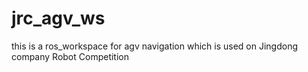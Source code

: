 # jrc_agv_ws
this is a ros_workspace for agv navigation which is used on Jingdong company Robot Competition

